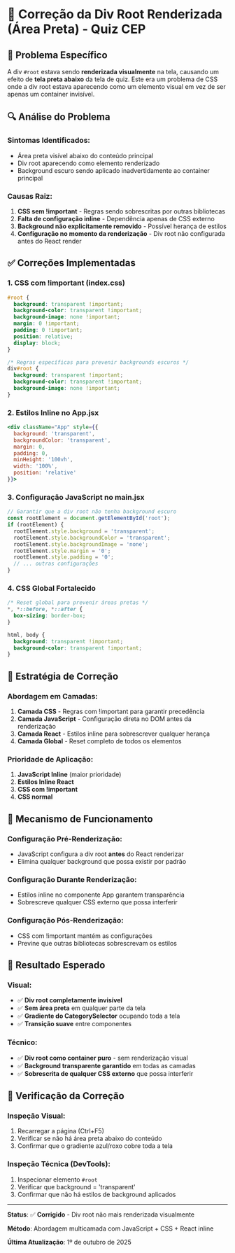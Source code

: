 # 🔧 Correção da Div Root Renderizada (Área Preta) - Quiz CEP

## 🎯 Problema Específico
A div `#root` estava sendo **renderizada visualmente** na tela, causando um efeito de **tela preta abaixo** da tela de quiz. Este era um problema de CSS onde a div root estava aparecendo como um elemento visual em vez de ser apenas um container invisível.

## 🔍 Análise do Problema

### **Sintomas Identificados:**
- Área preta visível abaixo do conteúdo principal
- Div root aparecendo como elemento renderizado
- Background escuro sendo aplicado inadvertidamente ao container principal

### **Causas Raiz:**
1. **CSS sem !important** - Regras sendo sobrescritas por outras bibliotecas
2. **Falta de configuração inline** - Dependência apenas de CSS externo
3. **Background não explicitamente removido** - Possível herança de estilos
4. **Configuração no momento da renderização** - Div root não configurada antes do React render

## ✅ Correções Implementadas

### 1. **CSS com !important (index.css)**
```css
#root {
  background: transparent !important;
  background-color: transparent !important;
  background-image: none !important;
  margin: 0 !important;
  padding: 0 !important;
  position: relative;
  display: block;
}

/* Regras específicas para prevenir backgrounds escuros */
div#root {
  background: transparent !important;
  background-color: transparent !important;
  background-image: none !important;
}
```

### 2. **Estilos Inline no App.jsx**
```jsx
<div className="App" style={{ 
  background: 'transparent', 
  backgroundColor: 'transparent',
  margin: 0,
  padding: 0,
  minHeight: '100vh',
  width: '100%',
  position: 'relative'
}}>
```

### 3. **Configuração JavaScript no main.jsx**
```javascript
// Garantir que a div root não tenha background escuro
const rootElement = document.getElementById('root');
if (rootElement) {
  rootElement.style.background = 'transparent';
  rootElement.style.backgroundColor = 'transparent';
  rootElement.style.backgroundImage = 'none';
  rootElement.style.margin = '0';
  rootElement.style.padding = '0';
  // ... outras configurações
}
```

### 4. **CSS Global Fortalecido**
```css
/* Reset global para prevenir áreas pretas */
*, *::before, *::after {
  box-sizing: border-box;
}

html, body {
  background: transparent !important;
  background-color: transparent !important;
}
```

## 🎯 Estratégia de Correção

### **Abordagem em Camadas:**
1. **Camada CSS** - Regras com !important para garantir precedência
2. **Camada JavaScript** - Configuração direta no DOM antes da renderização
3. **Camada React** - Estilos inline para sobrescrever qualquer herança
4. **Camada Global** - Reset completo de todos os elementos

### **Prioridade de Aplicação:**
1. **JavaScript Inline** (maior prioridade)
2. **Estilos Inline React**
3. **CSS com !important**
4. **CSS normal**

## 🔧 Mecanismo de Funcionamento

### **Configuração Pré-Renderização:**
- JavaScript configura a div root **antes** do React renderizar
- Elimina qualquer background que possa existir por padrão

### **Configuração Durante Renderização:**
- Estilos inline no componente App garantem transparência
- Sobrescreve qualquer CSS externo que possa interferir

### **Configuração Pós-Renderização:**
- CSS com !important mantém as configurações
- Previne que outras bibliotecas sobrescrevam os estilos

## 📱 Resultado Esperado

### **Visual:**
- ✅ **Div root completamente invisível**
- ✅ **Sem área preta** em qualquer parte da tela
- ✅ **Gradiente do CategorySelector** ocupando toda a tela
- ✅ **Transição suave** entre componentes

### **Técnico:**
- ✅ **Div root como container puro** - sem renderização visual
- ✅ **Background transparente garantido** em todas as camadas
- ✅ **Sobrescrita de qualquer CSS externo** que possa interferir

## 🧪 Verificação da Correção

### **Inspeção Visual:**
1. Recarregar a página (Ctrl+F5)
2. Verificar se não há área preta abaixo do conteúdo
3. Confirmar que o gradiente azul/roxo cobre toda a tela

### **Inspeção Técnica (DevTools):**
1. Inspecionar elemento `#root`
2. Verificar que background = 'transparent'
3. Confirmar que não há estilos de background aplicados

---

**Status**: ✅ **Corrigido** - Div root não mais renderizada visualmente

**Método**: Abordagem multicamada com JavaScript + CSS + React inline

**Última Atualização**: 1º de outubro de 2025